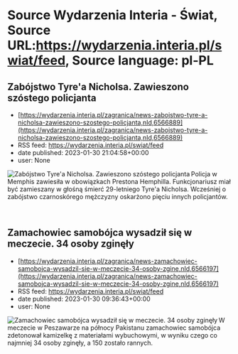 # Source Wydarzenia Interia - Świat, Source URL:https://wydarzenia.interia.pl/swiat/feed, Source language: pl-PL

## Zabójstwo Tyre'a Nicholsa. Zawieszono szóstego policjanta
 - [https://wydarzenia.interia.pl/zagranica/news-zabojstwo-tyre-a-nicholsa-zawieszono-szostego-policjanta,nId,6566889](https://wydarzenia.interia.pl/zagranica/news-zabojstwo-tyre-a-nicholsa-zawieszono-szostego-policjanta,nId,6566889)
 - RSS feed: https://wydarzenia.interia.pl/swiat/feed
 - date published: 2023-01-30 21:04:58+00:00
 - user: None

<p><a href="https://wydarzenia.interia.pl/zagranica/news-zabojstwo-tyre-a-nicholsa-zawieszono-szostego-policjanta,nId,6566889"><img align="left" alt="Zabójstwo Tyre'a Nicholsa. Zawieszono szóstego policjanta" src="https://i.iplsc.com/zabojstwo-tyre-a-nicholsa-zawieszono-szostego-policjanta/000GOU0BLPQMXVJ4-C321.jpg" /></a>Policja w Memphis zawiesiła w obowiązkach Prestona Hemphilla. Funkcjonariusz miał być zamieszany w głośną śmierć 29-letniego Tyre'a Nicholsa. Wcześniej o zabójstwo czarnoskórego mężczyzny oskarżono pięciu innych policjantów.</p><br clear="all" />

## Zamachowiec samobójca wysadził się w meczecie. 34 osoby zginęły
 - [https://wydarzenia.interia.pl/zagranica/news-zamachowiec-samobojca-wysadzil-sie-w-meczecie-34-osoby-zgine,nId,6566197](https://wydarzenia.interia.pl/zagranica/news-zamachowiec-samobojca-wysadzil-sie-w-meczecie-34-osoby-zgine,nId,6566197)
 - RSS feed: https://wydarzenia.interia.pl/swiat/feed
 - date published: 2023-01-30 09:36:43+00:00
 - user: None

<p><a href="https://wydarzenia.interia.pl/zagranica/news-zamachowiec-samobojca-wysadzil-sie-w-meczecie-34-osoby-zgine,nId,6566197"><img align="left" alt="Zamachowiec samobójca wysadził się w meczecie. 34 osoby zginęły" src="https://i.iplsc.com/zamachowiec-samobojca-wysadzil-sie-w-meczecie-34-osoby-zgine/000GOQ7RCM3KMHH2-C321.jpg" /></a>W meczecie w Peszawarze na północy Pakistanu zamachowiec samobójca zdetonował kamizelkę z materiałami wybuchowymi, w wyniku czego co najmniej 34 osoby zginęły, a 150 zostało rannych.</p><br clear="all" />
